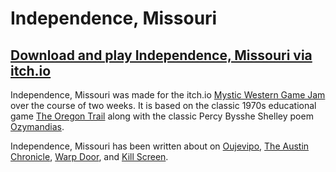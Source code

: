 # Independence, Missouri

## [Download and play Independence, Missouri via itch.io](https://pippinbarr.itch.io/independence-missouri)

Independence, Missouri was made for the itch.io [Mystic Western Game Jam](https://itch.io/jam/mysticwestern) over the course of two weeks. It is based on the classic 1970s educational game [The Oregon Trail](https://archive.org/details/msdos_Oregon_Trail_The_1990) along with the classic Percy Bysshe Shelley poem [Ozymandias](http://www.poetryfoundation.org/resources/learning/core-poems/detail/46565).

Independence, Missouri has been written about on [Oujevipo](http://oujevipo.fr/general/5422-independence-missouri/), [The Austin Chronicle](http://www.austinchronicle.com/daily/screens/2016-07-05/the-mystic-western-game-jam-looks-to-the-stars/), [Warp Door](http://warpdoor.com/2016/07/05/independence-missouri-pippin-barr/), and [Kill Screen](https://killscreen.com/articles/independence-missouri-surveys-past/).
